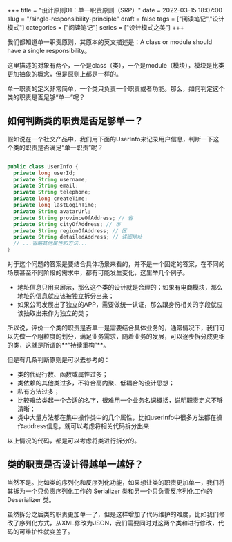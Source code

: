 +++
title = "设计原则01：单一职责原则（SRP）"
date = 2022-03-15 18:07:00
slug = "/single-responsibility-principle"
draft = false
tags = ["阅读笔记","设计模式"]
categories = ["阅读笔记"]
series = ["设计模式之美"]
+++



我们都知道单一职责原则，其原本的英文描述是：A class or module should have a single responsibility。



这里描述的对象有两个，一个是class（类），一个是module（模块），模块是比类更加抽象的概念，但是原则上都是一样的。



单一职责的定义非常简单，一个类只负责一个职责或者功能。那么，如何判定这个类的职责是否足够“单一”呢？



## 如何判断类的职责是否足够单一？

假如说在一个社交产品中，我们用下面的UserInfo来记录用户信息，判断一下这个类的职责是否满足“单一职责”呢？

```java

public class UserInfo {
  private long userId;
  private String username;
  private String email;
  private String telephone;
  private long createTime;
  private long lastLoginTime;
  private String avatarUrl;
  private String provinceOfAddress; // 省
  private String cityOfAddress; // 市
  private String regionOfAddress; // 区 
  private String detailedAddress; // 详细地址
  // ...省略其他属性和方法...
}
```

对于这个问题的答案是要结合具体场景来看的，并不是一个固定的答案，在不同的场景甚至不同阶段的需求中，都有可能发生变化，这里举几个例子。

- 地址信息只用来展示，那么这个类的设计就是合理的；如果有电商模块，那么地址的信息就应该被独立拆分出来；
- 如果公司发展出了独立的APP，需要做统一认证，那么跟身份相关的字段就应该抽取出来作为独立的类；

所以说，评价一个类的职责是否单一是需要结合具体业务的，通常情况下，我们可以先做一个粗粒度的划分，满足业务需求，随着业务的发展，可以逐步拆分成更细的类，这就是所谓的**“持续重构”**。



但是有几条判断原则是可以去参考的：

- 类的代码行数、函数或属性过多；
- 类依赖的其他类过多，不符合高内聚、低耦合的设计思想；
- 私有方法过多；
- 比较难给类起一个合适的名字，很难用一个业务名词概括，说明职责定义不够清晰；
- 类中大量方法都在集中操作类中的几个属性，比如userInfo中很多方法都在操作address信息，就可以考虑将相关代码拆分出来

以上情况的代码，都是可以考虑将类进行拆分的。



## 类的职责是否设计得越单一越好？

当然不是。比如类的序列化和反序列化功能，如果想让类的职责更加单一，我们将其拆为一个只负责序列化工作的 Serializer 类和另一个只负责反序列化工作的 Deserializer 类。



虽然拆分之后类的职责更加单一了，但是这样增加了代码维护的难度，比如我们修改了序列化方式，从XML修改为JSON，我们需要同时对这两个类和进行修改，代码的可维护性就变差了。
